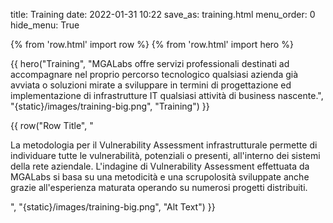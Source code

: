 title: Training
date: 2022-01-31 10:22
save_as: training.html
menu_order: 0
hide_menu: True

{% from 'row.html' import row %}
{% from 'row.html' import hero %}

{{ hero("Training",
    "MGALabs offre servizi professionali destinati ad accompagnare nel proprio percorso tecnologico qualsiasi azienda già avviata o soluzioni mirate a sviluppare in termini di progettazione ed implementazione di infrastrutture IT qualsiasi attività di business nascente.",
    "{static}/images/training-big.png",
    "Training") }}

{{ row("Row Title",
    "
    <p>La metodologia per il Vulnerability Assessment infrastrutturale permette di individuare tutte le vulnerabilità, potenziali o presenti, all'interno dei sistemi della rete aziendale. L'indagine di Vulnerability Assessment effettuata da MGALabs si basa su una metodicità e una scrupolosità sviluppate anche grazie all'esperienza maturata operando su numerosi progetti distribuiti.</p>
    <p>
    ",
    "{static}/images/training-big.png",
    "Alt Text")
}}
